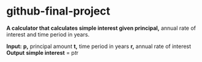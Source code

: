 # github-final-project

  **A calculator that calculates simple interest given principal,** annual rate of interest and time period in years.

  **Input:**
  **p,** principal amount
  **t,** time period in years
  **r,** annual rate of interest
  **Output**
  **simple interest** = p*t*r
